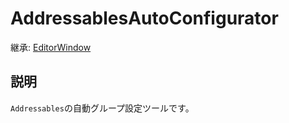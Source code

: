 # AddressablesAutoConfigurator

継承: [EditorWindow](https://docs.unity3d.com/2022.3/Documentation/ScriptReference/EditorWindow.html)

## 説明

`Addressables`の自動グループ設定ツールです。
